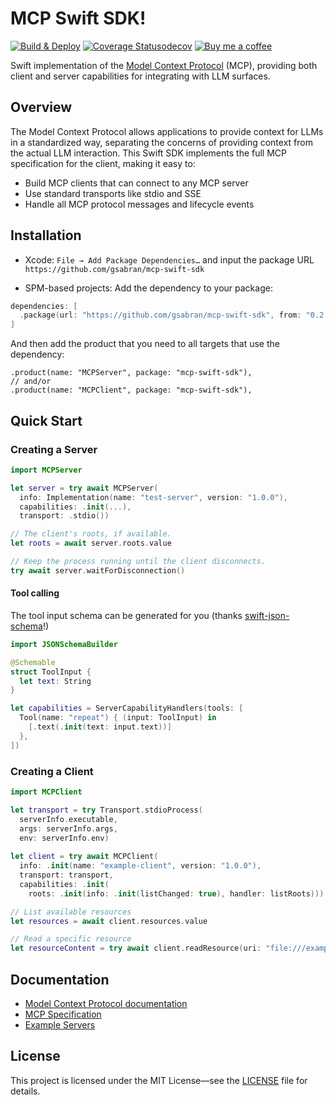 # MCP Swift SDK!

[![Build & Deploy](https://github.com/gsabran/mcp-swift-sdk/actions/workflows/swift.yml/badge.svg)](https://github.com/gsabran/mcp-swift-sdk/actions/workflows/swift.yml)
[![Coverage Statusodecov](https://codecov.io/gh/gsabran/mcp-swift-sdk/graph/badge.svg?token=8QH4WQMLW7)](https://codecov.io/gh/gsabran/mcp-swift-sdk)
[![Buy me a coffee](https://img.shields.io/badge/Buy%20me%20a%20coffee-048754?logo=buymeacoffee)](https://buymeacoffee.com/gsabran)

Swift implementation of the [Model Context Protocol](https://modelcontextprotocol.io) (MCP), providing both client and server capabilities for integrating with LLM surfaces.

## Overview

The Model Context Protocol allows applications to provide context for LLMs in a standardized way, separating the concerns of providing context from the actual LLM interaction. This Swift SDK implements the full MCP specification for the client, making it easy to:

- Build MCP clients that can connect to any MCP server
- Use standard transports like stdio and SSE
- Handle all MCP protocol messages and lifecycle events

## Installation

 - Xcode: `File → Add Package Dependencies…` and input the package URL `https://github.com/gsabran/mcp-swift-sdk`

 - SPM-based projects:
 Add the dependency to your package:
 ```swift
 dependencies: [
   .package(url: "https://github.com/gsabran/mcp-swift-sdk", from: "0.2.0")
 ]
```
And then add the product that you need to all targets that use the dependency:
```swiftx
.product(name: "MCPServer", package: "mcp-swift-sdk"),
// and/or
.product(name: "MCPClient", package: "mcp-swift-sdk"),
```

## Quick Start

### Creating a Server
```swift
import MCPServer

let server = try await MCPServer(
  info: Implementation(name: "test-server", version: "1.0.0"),
  capabilities: .init(...),
  transport: .stdio())

// The client's roots, if available.  
let roots = await server.roots.value

// Keep the process running until the client disconnects.
try await server.waitForDisconnection()
```

#### Tool calling
The tool input schema can be generated for you (thanks [swift-json-schema](https://github.com/ajevans99/swift-json-schema)!)

```swift
import JSONSchemaBuilder

@Schemable
struct ToolInput {
  let text: String
}

let capabilities = ServerCapabilityHandlers(tools: [
  Tool(name: "repeat") { (input: ToolInput) in
    [.text(.init(text: input.text))]
  },
])
```

### Creating a Client

```swift
import MCPClient

let transport = try Transport.stdioProcess(
  serverInfo.executable,
  args: serverInfo.args,
  env: serverInfo.env)
  
let client = try await MCPClient(
  info: .init(name: "example-client", version: "1.0.0"),
  transport: transport,
  capabilities: .init(
    roots: .init(info: .init(listChanged: true), handler: listRoots)))

// List available resources
let resources = await client.resources.value

// Read a specific resource
let resourceContent = try await client.readResource(uri: "file:///example.txt")
```

## Documentation

- [Model Context Protocol documentation](https://modelcontextprotocol.io)
- [MCP Specification](https://spec.modelcontextprotocol.io)
- [Example Servers](https://github.com/modelcontextprotocol/servers)

## License

This project is licensed under the MIT License—see the [LICENSE](LICENSE) file for details.
